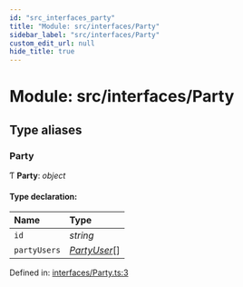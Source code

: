 ```yaml
---
id: "src_interfaces_party"
title: "Module: src/interfaces/Party"
sidebar_label: "src/interfaces/Party"
custom_edit_url: null
hide_title: true
---
```


# Module: src/interfaces/Party

## Type aliases

### Party

Ƭ **Party**: *object*

#### Type declaration:

Name | Type |
:------ | :------ |
`id` | *string* |
`partyUsers` | [*PartyUser*](src_interfaces_partyuser.md#partyuser)[] |

Defined in: [interfaces/Party.ts:3](https://github.com/xr3ngine/xr3ngine/blob/a16a45d7e/packages/common/src/interfaces/Party.ts#L3)
